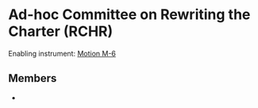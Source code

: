 # Ad-hoc Committee on Rewriting the Charter (RCHR)

Enabling instrument: [Motion M-6](https://github.com/Township-of-Clearmount/Municipal-Council/blob/main/LEGISinfo/Motions/M-6%20Motion%20to%20form%20an%20ad-hoc%20committee%20(Rewriting%20the%20Charter).md)

## Members
- 

